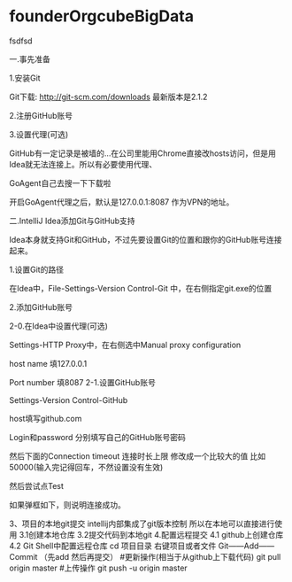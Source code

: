 # founderOrgcubeBigData
fsdfsd

一.事先准备

1.安装Git

Git下载: http://git-scm.com/downloads 最新版本是2.1.2

2.注册GitHub账号

3.设置代理(可选)

GitHub有一定记录是被墙的…在公司里能用Chrome直接改hosts访问，但是用Idea就无法连接上。所以有必要使用代理、

GoAgent自己去搜一下下载啦

开启GoAgent代理之后，默认是127.0.0.1:8087 作为VPN的地址。

 

二.IntelliJ Idea添加Git与GitHub支持

Idea本身就支持Git和GitHub，不过先要设置Git的位置和跟你的GitHub账号连接起来。

1.设置Git的路径

在Idea中，File-Settings-Version Control-Git 中，在右侧指定git.exe的位置

2.添加GitHub账号

2-0.在Idea中设置代理(可选)

Settings-HTTP Proxy中，在右侧选中Manual proxy configuration

host name 填127.0.0.1

Port number 填8087
2-1.设置GitHub账号

Settings-Version Control-GitHub

host填写github.com

Login和password 分别填写自己的GitHub账号密码

然后下面的Connection timeout 连接时长上限
修改成一个比较大的值
比如50000(输入完记得回车，不然设置没有生效)

然后尝试点Test

如果弹框如下，则说明连接成功。

3、项目的本地git提交
intellij内部集成了git版本控制 所以在本地可以直接进行使用
3.1创建本地仓库
3.2提交代码到本地git
4.配置远程提交
4.1 github上创建仓库
4.2 Git Shell中配置远程仓库
cd 项目目录
右键项目或者文件 Git——Add——Commit （先add 然后再提交）
#更新操作(相当于从github上下载代码)
git pull origin master
#上传操作
git push -u origin master
